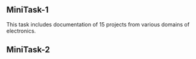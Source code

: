 ## MiniTask-1

This task includes documentation of 15 projects from various domains of electronics.

## MiniTask-2

